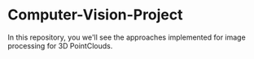 # Computer-Vision-Project
In this repository, you we'll see the approaches implemented for image processing for 3D PointClouds.
